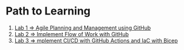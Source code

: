 # Path to Learning

1. [Lab 1 => Agile Planning and Management using GitHub](https://microsoftlearning.github.io/AZ-2008_DevOps_Foundations_Core_Principles_Practices/Instructions/Labs/01-agile-planning-management-using-github.html)
2. [Lab 2 => Implement Flow of Work with GitHub](https://microsoftlearning.github.io/AZ-2008_DevOps_Foundations_Core_Principles_Practices/Instructions/Labs/02-implement-manage-repositories-using-github.html)
3. [Lab 3 => mplement CI/CD with GitHub Actions and IaC with Bicep](https://microsoftlearning.github.io/AZ-2008_DevOps_Foundations_Core_Principles_Practices/Instructions/Labs/03-implement-ci-cd-with-github-actions-and-iac-with-bicep.html)
